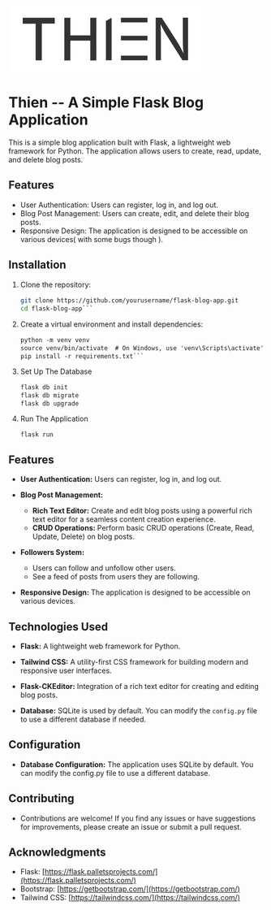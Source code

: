 ![Thien](https://github.com/Nweremizu/Thien--A-Simple-Blog-App/blob/main/app/static/images/icons/logo.svg)
# Thien -- A Simple Flask Blog Application

This is a simple blog application built with Flask, a lightweight web framework for Python. The application allows users to create, read, update, and delete blog posts.


## Features

- User Authentication: Users can register, log in, and log out.
- Blog Post Management: Users can create, edit, and delete their blog posts.
- Responsive Design: The application is designed to be accessible on various devices( with some bugs though ).

## Installation

1. Clone the repository:

   ```bash
   git clone https://github.com/yourusername/flask-blog-app.git
   cd flask-blog-app```

2. Create a virtual environment and install dependencies:
   ```
   python -m venv venv
   source venv/bin/activate  # On Windows, use 'venv\Scripts\activate'
   pip install -r requirements.txt```

3. Set Up The Database
    <!-- Note this is to be done in the terminal  -->
   ```
   flask db init
   flask db migrate
   flask db upgrade
   ```
   
4. Run The Application
   ```
   flask run
   ```

## Features

- **User Authentication:** Users can register, log in, and log out.
  
- **Blog Post Management:**
  - **Rich Text Editor:** Create and edit blog posts using a powerful rich text editor for a seamless content creation experience.
  - **CRUD Operations:** Perform basic CRUD operations (Create, Read, Update, Delete) on blog posts.
  
- **Followers System:**
  - Users can follow and unfollow other users.
  - See a feed of posts from users they are following.

- **Responsive Design:** The application is designed to be accessible on various devices.

## Technologies Used

- **Flask:** A lightweight web framework for Python.
  
- **Tailwind CSS:** A utility-first CSS framework for building modern and responsive user interfaces.

- **Flask-CKEditor:** Integration of a rich text editor for creating and editing blog posts.

- **Database:** SQLite is used by default. You can modify the `config.py` file to use a different database if needed.


## Configuration

- **Database Configuration:** The application uses SQLite by default. You can modify the config.py file to use a different database.

## Contributing

- Contributions are welcome! If you find any issues or have suggestions for improvements, please create an issue or submit a pull request.

## Acknowledgments

- Flask: [https://flask.palletsprojects.com/](https://flask.palletsprojects.com/)
- Bootstrap: [https://getbootstrap.com/](https://getbootstrap.com/)
- Tailwind CSS: [https://tailwindcss.com/](https://tailwindcss.com/)

   
